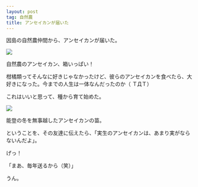 ```yaml
---
layout: post
tag: 自然農
title: アンセイカンが届いた
---
```

因島の自然農仲間から、アンセイカンが届いた。

<div class="img-box">
<p><img src="https://c1.staticflickr.com/3/2835/33587539111_7b6e773cca.jpg" /></p>
<p>自然農のアンセイカン、箱いっぱい！</p>
</div>

柑橘類ってそんなに好きじゃなかったけど、彼らのアンセイカンを食べたら、大好きになった。今までの人生は一体なんだったのか（ ＴДＴ）

これはいいと思って、種から育て始めた。

<div class="img-box">
<p><img src="https://c2.staticflickr.com/4/3767/32903300883_8541fa473c.jpg" /></p>
<p>能登の冬を無事越したアンセイカンの苗。</p>
</div>

ということを、その友達に伝えたら、「実生のアンセイカンは、あまり実がならないんだよ」。

げっ！

「まあ、毎年送るから（笑）」

うん。

